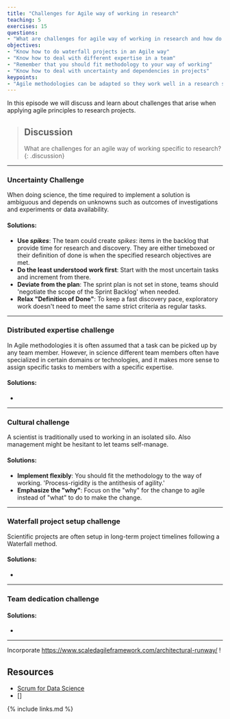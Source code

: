 ```yaml
---
title: "Challenges for Agile way of working in research"
teaching: 5
exercises: 15
questions:
- "What are challenges for agile way of working in research and how do I solve them?"
objectives:
- "Know how to do waterfall projects in an Agile way"
- "Know how to deal with different expertise in a team"
- "Remember that you should fit methodology to your way of working"
- "Know how to deal with uncertainty and dependencies in projects"
keypoints:
- "Agile methodologies can be adapted so they work well in a research setting"
---
```


In this episode we will discuss and learn about challenges that arise when applying
agile principles to research projects.

> ## Discussion
> What are challenges for an agile way of working specific to research?
{: .discussion}
-----------------------------------------------
### Uncertainty Challenge
When doing science, the time required to implement a solution is ambiguous and depends on unknowns such as
outcomes of investigations and experiments or data availability.

#### Solutions:
- **Use *spikes***: The team could create *spikes*: items in the backlog that
provide time for research and discovery.
They are either timeboxed or their definition of done is when the specified research objectives are met.
- **Do the least understood work first**: Start with the most uncertain tasks and increment from there.
- **Deviate from the plan**: The sprint plan is not set in stone,
teams should 'negotiate the scope of the Sprint Backlog' when needed.
- **Relax "Definition of Done"**: To keep a fast discovery pace,
exploratory work doesn't need to meet the same strict criteria as regular tasks.
------------------------------------------------
### Distributed expertise challenge
In Agile methodologies it is often assumed that a task can be picked up by any team member.
However, in science different team members often have specialized in certain domains or technologies,
and it makes more sense to assign specific tasks to members with a specific expertise.

#### Solutions:
-
----------------------------------------------------
### Cultural challenge
A scientist is traditionally used to working in an isolated silo.
Also management might be hesitant to let teams self-manage.

#### Solutions:
- **Implement flexibly**: You should fit the methodology to the way of working.
'Process-rigidity is the antithesis of agility.'
- **Emphasize the "why"**: Focus on the "why" for the change to agile instead of
"what" to do to make the change.
----------------------------------------------------
### Waterfall project setup challenge
Scientific projects are often setup in long-term project timelines following a
Waterfall method.
#### Solutions:
-
----------------------------------------------------
### Team dedication challenge

#### Solutions:
-
----------------------------------------------------

Incorporate https://www.scaledagileframework.com/architectural-runway/ !

## Resources
- [Scrum for Data Science](http://www.datascience-pm.com/scrum/)
- []


{% include links.md %}

